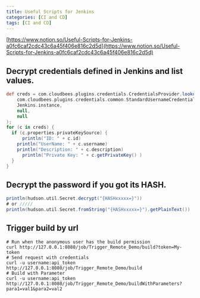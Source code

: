 ```yaml
---
title: Useful Scripts for Jenkins
categories: [CI and CD]
tags: [CI and CD]
---
```


[https://www.notion.so/Useful-Scripts-for-Jenkins-a0fc6caf2cdc43c6a45f406e816c2d5d](https://www.notion.so/Useful-Scripts-for-Jenkins-a0fc6caf2cdc43c6a45f406e816c2d5d)


## **Decrypt credentials defined in Jenkins and list values.**


```groovy
def creds = com.cloudbees.plugins.credentials.CredentialsProvider.lookupCredentials(
    com.cloudbees.plugins.credentials.common.StandardUsernameCredentials.class,
    Jenkins.instance,
    null,
    null
);
for (c in creds) {
  if (c.properties.privateKeySource) {
	  println("ID: " + c.id)
    println("UserName: " + c.username)
    println("Description: " + c.description)
	  println("Private Key: " + c.getPrivateKey() )
  }
}
```


## **Decrypt the password if you got its HASH.**


```groovy
println(hudson.util.Secret.decrypt("{HASHxxxxx=}"))
# or /////
println(hudson.util.Secret.fromString("{HASHxxxxx=}").getPlainText())
```


## Trigger build by url


```shell
# Run when the anonymous user has the build permission
curl http://127.0.0.1:8080/job/Trigger_Remote_Demo/build?token=My-token
# Send request with credentials
curl -u username:api_token http://127.0.0.1:8080/job/Trigger_Remote_Demo/build
# Build with Parameter
curl -u username:api_token http://127.0.0.1:8080/job/Trigger_Remote_Demo/buildWithParameters?para1=val1&para2=val2
```

